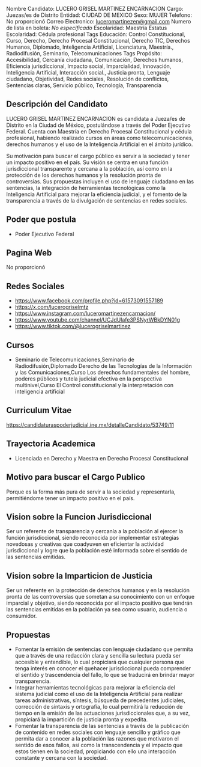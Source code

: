 Nombre Candidato: LUCERO GRISEL MARTINEZ ENCARNACION
Cargo: Juezas/es de Distrito
Entidad: CIUDAD DE MEXICO
Sexo: MUJER
Telefono: No proporcionó
Correo Electronico: luceromartinezen@gmail.com
Numero de lista en boleta: *No especificado*
Escolaridad: Maestría
Estatus Escolaridad: Cédula profesional
Tags Educación: Control Constitucional, Curso, Derecho, Derecho Procesal Constitucional, Derecho TIC, Derechos Humanos, Diplomado, Inteligencia Artificial, Licenciatura, Maestría., Radiodifusión, Seminario, Telecomunicaciones
Tags Propósito: Accesibilidad, Cercanía ciudadana, Comunicación, Derechos humanos, Eficiencia jurisdiccional, Impacto social, Imparcialidad, Innovación, Inteligencia Artificial, Interacción social., Justicia pronta, Lenguaje ciudadano, Objetividad, Redes sociales, Resolución de conflictos, Sentencias claras, Servicio público, Tecnología, Transparencia


## Descripción del Candidato 

LUCERO GRISEL MARTINEZ ENCARNACION es candidata a Jueza/es de Distrito en la Ciudad de México, postulándose a través del Poder Ejecutivo Federal. Cuenta con Maestría en Derecho Procesal Constitucional y cédula profesional, habiendo realizado cursos en áreas como telecomunicaciones, derechos humanos y el uso de la Inteligencia Artificial en el ámbito jurídico. 

Su motivación para buscar el cargo público es servir a la sociedad y tener un impacto positivo en el país. Su visión se centra en una función jurisdiccional transparente y cercana a la población, así como en la protección de los derechos humanos y la resolución pronta de controversias. Sus propuestas incluyen el uso de lenguaje ciudadano en las sentencias, la integración de herramientas tecnológicas como la Inteligencia Artificial para mejorar la eficiencia judicial, y el fomento de la transparencia a través de la divulgación de sentencias en redes sociales.


## Poder que postula

- Poder Ejecutivo Federal


## Pagina Web

No proporcionó


## Redes Sociales

- https://www.facebook.com/profile.php?id=61573091557189
- https://x.com/lucerogriselmtz
- https://www.instagram.com/luceromartinezencarnacion/
- https://www.youtube.com/channel/UCJdUlafe3PSNyrWBkDYN01g
- https://www.tiktok.com/@lucerogriselmartinez


## Cursos

- Seminario de Telecomunicaciones,Seminario de Radiodifusión,Diplomado Derecho de las Tecnologías de la Información y las Comunicaciones,Curso Los derechos fundamentales del hombre, poderes públicos y tutela judicial efectiva en la perspectiva multinivel,Curso El Control constitucional y la interpretación con inteligencia artificial


## Curriculum Vitae

https://candidaturaspoderjudicial.ine.mx/detalleCandidato/53749/11


## Trayectoria Academica

- Licenciada en Derecho y Maestra en Derecho Procesal Constitucional


## Motivo para buscar el Cargo Publico

Porque es la forma más pura de servir a la sociedad y representarla, permitiéndome tener un impacto positivo en el país.


## Vision sobre la Funcion Jurisdiccional

Ser un referente de transparencia y cercanía a la población al ejercer la función jurisdiccional, siendo reconocida por implementar estrategias novedosas y creativas que coadyuven en eficientar la actividad jurisdiccional y logre que la población esté informada sobre el sentido de las sentencias emitidas.


## Vision sobre la Imparticion de Justicia

Ser un referente en la protección de derechos humanos y en la resolución pronta de las controversias que sometan a su conocimiento con un enfoque imparcial y objetivo, siendo reconocida por el impacto positivo que tendrán las sentencias emitidas en la población ya sea como usuario, audiencia o consumidor.


## Propuestas

- Fomentar la emisión de sentencias con lenguaje ciudadano que permita que a través de una redacción clara y sencilla su lectura pueda ser accesible y entendible, lo cual propiciará que cualquier persona que tenga interés en conocer el quehacer jurisdiccional pueda comprender el sentido y trascendencia del fallo, lo que se traducirá en brindar mayor transparencia.
- Integrar herramientas tecnológicas para mejorar la eficiencia del sistema judicial como el uso de la Inteligencia Artificial para realizar tareas administrativas, síntesis, búsqueda de precedentes judiciales, corrección de sintaxis y ortografía, lo cual permitirá la reducción de tiempo en la emisión de las actuaciones jurisdiccionales que, a su vez, propiciará la impartición de justicia pronta y expedita.
- Fomentar la transparencia de las sentencias a través de la publicación de contenido en redes sociales con lenguaje sencillo y gráfico que permita dar a conocer a la población las razones que motivaron el sentido de esos fallos, así como la transcendencia y el impacto que estos tienen en la sociedad, propiciando con ello una interacción constante y cercana con la sociedad.


